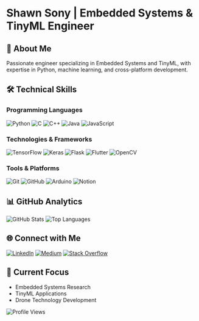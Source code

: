 # Shawn Sony | Embedded Systems & TinyML Engineer

## 🚀 About Me
Passionate engineer specializing in Embedded Systems and TinyML, with expertise in Python, machine learning, and cross-platform development.

## 🛠️ Technical Skills
### Programming Languages
![Python](https://img.shields.io/badge/Python-3776AB?style=flat-square&logo=python&logoColor=white)
![C](https://img.shields.io/badge/C-00599C?style=flat-square&logo=c&logoColor=white)
![C++](https://img.shields.io/badge/C++-00599C?style=flat-square&logo=c%2B%2B&logoColor=white)
![Java](https://img.shields.io/badge/Java-ED8B00?style=flat-square&logo=openjdk&logoColor=white)
![JavaScript](https://img.shields.io/badge/JavaScript-F7DF1E?style=flat-square&logo=javascript&logoColor=black)

### Technologies & Frameworks
![TensorFlow](https://img.shields.io/badge/TensorFlow-FF6F00?style=flat-square&logo=tensorflow&logoColor=white)
![Keras](https://img.shields.io/badge/Keras-D00000?style=flat-square&logo=keras&logoColor=white)
![Flask](https://img.shields.io/badge/Flask-000000?style=flat-square&logo=flask&logoColor=white)
![Flutter](https://img.shields.io/badge/Flutter-02569B?style=flat-square&logo=flutter&logoColor=white)
![OpenCV](https://img.shields.io/badge/OpenCV-5C3EE8?style=flat-square&logo=opencv&logoColor=white)

### Tools & Platforms
![Git](https://img.shields.io/badge/Git-F05033?style=flat-square&logo=git&logoColor=white)
![GitHub](https://img.shields.io/badge/GitHub-181717?style=flat-square&logo=github&logoColor=white)
![Arduino](https://img.shields.io/badge/Arduino-00979D?style=flat-square&logo=arduino&logoColor=white)
![Notion](https://img.shields.io/badge/Notion-000000?style=flat-square&logo=notion&logoColor=white)

## 📊 GitHub Analytics
![GitHub Stats](https://github-readme-stats.vercel.app/api?username=shawnsony07&theme=transparent&hide_border=true&include_all_commits=true&count_private=true)
![Top Languages](https://github-readme-stats.vercel.app/api/top-langs/?username=shawnsony07&layout=compact&theme=transparent&hide_border=true)

## 🌐 Connect with Me
[![LinkedIn](https://img.shields.io/badge/LinkedIn-0077B5?style=flat-square&logo=linkedin&logoColor=white)](https://linkedin.com/in/shawnsony)
[![Medium](https://img.shields.io/badge/Medium-12100E?style=flat-square&logo=medium&logoColor=white)](https://medium.com/@Shawnsony)
[![Stack Overflow](https://img.shields.io/badge/Stack_Overflow-FE7A16?style=flat-square&logo=stack-overflow&logoColor=white)](https://stackoverflow.com/users/19111732/shawn-sony)

## 🔭 Current Focus
- Embedded Systems Research
- TinyML Applications
- Drone Technology Development

![Profile Views](https://komarev.com/ghpvc/?username=shawnsony07&style=flat-square)
